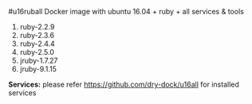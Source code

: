 #u16ruball
Docker image with ubuntu 16.04 + ruby + all services &amp; tools


 1. ruby-2.2.9
 2. ruby-2.3.6
 3. ruby-2.4.4
 4. ruby-2.5.0
 5. jruby-1.7.27
 6. jruby-9.1.15


**Services:** please refer https://github.com/dry-dock/u16all for installed services


